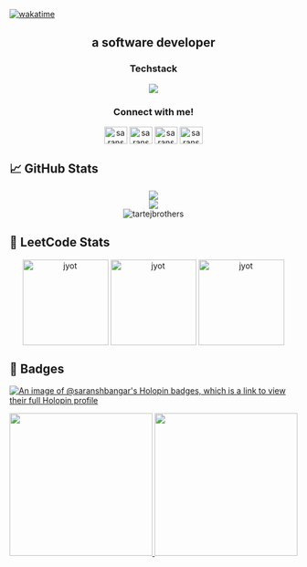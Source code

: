 [![wakatime](https://wakatime.com/badge/user/018cf67e-88b4-40bc-8c0f-5348d2c27274.svg)](https://wakatime.com/@018cf67e-88b4-40bc-8c0f-5348d2c27274)

<h2 align="center">a software developer</h2>

<h3 align="center">Techstack</h3>
<p align="center">
  <img src="https://skillicons.dev/icons?i=html,css,sass,bootstrap,tailwind,materialui,styledcomponents,js,ts,react,nextjs,redux,jquery,vite,nodejs,express,fastapi,graphql,postgres,mongodb,mysql,firebase,supabase,docker,netlify,vercel,git,github,postman,sentry,figma,bun,npm,pnpm,c,cpp&perline=9" />
</p>

<h3 align="center">Connect with me!</h3>
<p align="center">
  <a href="https://www.linkedin.com/in/saransh-bangar/" target="_blank"><img align="center" src="https://raw.githubusercontent.com/rahuldkjain/github-profile-readme-generator/master/src/images/icons/Social/linked-in-alt.svg" alt="saranshbangar" height="30" width="40" /></a>
  <a href="https://auth.geeksforgeeks.org/user/saranshbangar" target="_blank"><img align="center" src="https://raw.githubusercontent.com/rahuldkjain/github-profile-readme-generator/master/src/images/icons/Social/geeks-for-geeks.svg" alt="saranshbangar" height="30" width="40" /></a>
  <a href="https://leetcode.com/SaranshBangar/" target="_blank"><img align="center" src="https://raw.githubusercontent.com/rahuldkjain/github-profile-readme-generator/master/src/images/icons/Social/leet-code.svg" alt="saranshbangar" height="30" width="40" /></a>
  <a href="https://instagram.com/saransh.bangar" target="_blank"><img align="center" src="https://raw.githubusercontent.com/rahuldkjain/github-profile-readme-generator/master/src/images/icons/Social/instagram.svg" alt="saransh.bangar" height="30" width="40" /></a>
</p>

## 📈 GitHub Stats

<div align="center">
  <img src="https://github-profile-summary-cards.vercel.app/api/cards/stats?username=SaranshBangar&theme=synthwave" />
</div>
<div align="center">
  <img src="https://github-profile-summary-cards.vercel.app/api/cards/repos-per-language?username=SaranshBangar&theme=synthwave" />
</div>
<div align="center">
  <img src="https://github-readme-stats.vercel.app/api/wakatime?username=saranshbangar&theme=dark" alt="tartejbrothers" />
</div>

## 📝 LeetCode Stats
<p align="center">
  <a href="https://leetcode.com/SaranshBangar/" target="_blank"><img align="center" src="https://assets.leetcode.com/static_assets/marketing/2024-200.gif" alt="jyot" height="150" width="150" /></a>
  <a href="https://leetcode.com/SaranshBangar/" target="_blank"><img align="center" src="https://assets.leetcode.com/static_assets/marketing/365.gif" alt="jyot" height="150" width="150" /></a>
  <a href="https://leetcode.com/SaranshBangar/" target="_blank"><img align="center" src="https://assets.leetcode.com/static_assets/marketing/2024-100.gif" alt="jyot" height="150" width="150" /></a>
</p>

## 🏅 Badges

[![An image of @saranshbangar's Holopin badges, which is a link to view their full Holopin profile](https://holopin.me/saranshbangar)](https://holopin.io/@saranshbangar)
<div data-iframe-width="150" data-iframe-height="270" data-share-badge-id="d934bd8c-1317-4d8e-836f-0e3b4b16f239" data-share-badge-host="https://www.credly.com"></div>
<div align="center">
  <a href="https://www.credly.com/badges/d934bd8c-1317-4d8e-836f-0e3b4b16f239/public_url">
    <img src="https://github.com/user-attachments/assets/4a87de9b-a210-45c2-983a-ae88d14c1b36" width="250" height="250" />
  </a>
  <a href="https://api.badgr.io/public/assertions/DPRd0IjdTLOCCC5WQr0-kw">
    <img src="https://github.com/user-attachments/assets/c0b7f1ff-284a-470e-8e3d-9d4dcfb5b2f0" width="250" height="250" />
  </a>
</div>
